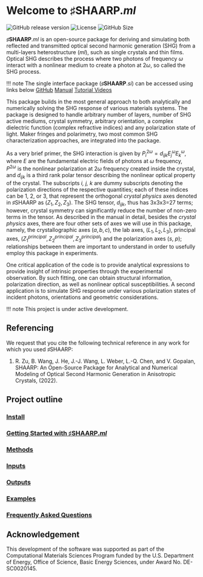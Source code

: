# Welcome to ♯SHAARP._ml_ 
![GitHub release version](https://img.shields.io/github/v/release/Rui-Zu/SHAARP?color=%2350C878&include_prereleases)
![License](https://img.shields.io/github/license/Rui-Zu/SHAARP)
![GitHub Size](https://img.shields.io/github/repo-size/Rui-Zu/SHAARP)

**♯SHAARP**._ml_ is an open-source package for deriving and simulating both reflected and transmitted optical second harmonic generation (SHG) from a multi-layers heterostructure (_ml_), such as single crystals and thin films. Optical SHG describes the process where two photons of frequency $\omega$ interact with a nonlinear medium to create a photon at 2$\omega$, so called the SHG process.

!!! note
	The single interface package (**♯SHAARP**._si_) can be accessed using links below
	[GitHub](https://github.com/Rui-Zu/SHAARP)
	[Manual](https://shaarp.readthedocs.io/en/latest/)
	[Tutorial Videos](https://www.youtube.com/watch?v=fr0RirVHXVc)

This package builds in the most general approach to both analytically and numerically solving the SHG response of various materials systems. The package is designed to handle arbitrary number of layers, number of SHG active mediums, crystal symmetry, arbitrary orientation, a complex dielectric function (complex refractive indices) and any polarization state of light.  Maker fringes and polarimetry, two most common SHG characterization approaches, are integrated into the package. 

As a very brief primer, the SHG interaction is given by $P_i^{2\omega} = d_{ijk}E_j^{\omega}E_k^{\omega}$, where $E$ are the fundamental electric fields of photons at $\omega$ frequency, $P^{2\omega}$ is the nonlinear polarization at $2\omega$ frequency created inside the crystal, and $d_{ijk}$ is a third rank polar tensor describing the nonlinear optical property of the crystal. The subscripts _i, j, k_ are dummy subscripts denoting the polarization directions of the respective quantities; each of these indices can be 1, 2, or 3, that represent the orthogonal _crystal physics_ axes denoted in ♯SHAARP as $(Z_1,Z_2,Z_3)$. The SHG tensor, $d_{ijk}$, thus has 3x3x3=27 terms; however, crystal symmetry can significantly reduce the number of non-zero terms in the tensor. As described in the manual in detail, besides the _crystal physics_ axes, there are four other sets of axes we will use in this package, namely, the crystallographic axes $(a,b,c)$, the lab axes, $(L_1,L_2,L_3)$, principal axes, $(Z_1^{principal},Z_2^{principal},Z_3^{principal})$ and the polarization axes (_s_, _p_); relationships between them are important to understand in order to usefully employ this package in experiments.

One critical application of the code is to provide analytical expressions to provide insight of intrinsic properties through the experimental observation. By such fitting, one can obtain structural information, polarization direction, as well as nonlinear optical susceptibilities. A second application is to simulate SHG response under various polarization states of incident photons, orientations and geometric considerations.

!!! note
	This project is under active development.

## Referencing
We request that you cite the following technical reference in any work for which you used ♯SHAARP:
1. R. Zu, B. Wang, J. He, J.-J. Wang, L. Weber, L.-Q. Chen, and V. Gopalan, SHAARP: An Open-Source Package for Analytical and Numerical Modeling of Optical Second Harmonic Generation in Anisotropic Crystals, (2022).

## Project outline

### [Install](install.md)
### [Getting Started with ♯SHAARP._ml_](getstarted.md)
### [Methods](methods.md)
### [Inputs](input.md)
### [Outputs](output.md)
### [Examples](examples.md)
### [Frequently Asked Questions](FAQ.md)


## Acknowledgement
This development of the software was supported as part of the Computational Materials Sciences Program funded by the U.S. Department of Energy, Office of Science, Basic Energy Sciences, under Award No. DE-SC0020145.
